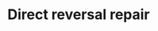 ---
annotations:
- id: PW:0000099
  parent: regulatory pathway
  type: Pathway Ontology
  value: DNA repair pathway
- id: PW:0000004
  parent: regulatory pathway
  type: Pathway Ontology
  value: regulatory pathway
authors:
- Khanspers
- Eweitz
citedin: ''
communities:
- CPTAC
- ONTOX
description: Direct reversal repair is a mechanism of repair where the damaged area
  or lesion is repaired directly by specialized proteins. It does not involve breakage
  of the phosphodiester backbone and doesn't require a reference template unlike the
  other single-strand repair mechanism.  Methylation of guanine bases is directly
  reversed by the protein methyl guanine methyl transferase (MGMT). This is an expensive
  process because each MGMT molecule can be used only once. Methylation of the bases
  cytosine and adenine  is repaired by ALKBH2 and ALKBH3.  This pathway is based on
  information from REPAIRtoire (https://repairtoire.genesilico.pl/Pathway/13/) and
  Wikipedia (https://en.wikipedia.org/wiki/DNA_repair).
last-edited: 2025-02-01
ndex: b5ffba53-8b72-11eb-9e72-0ac135e8bacf
organisms:
- Homo sapiens
redirect_from:
- /index.php/Pathway:WP4931
- /instance/WP4931
- /instance/WP4931_r136381
revision: r136381
schema-jsonld:
- '@context': https://schema.org/
  '@id': https://wikipathways.github.io/pathways/WP4931.html
  '@type': Dataset
  creator:
    '@type': Organization
    name: WikiPathways
  description: Direct reversal repair is a mechanism of repair where the damaged area
    or lesion is repaired directly by specialized proteins. It does not involve breakage
    of the phosphodiester backbone and doesn't require a reference template unlike
    the other single-strand repair mechanism.  Methylation of guanine bases is directly
    reversed by the protein methyl guanine methyl transferase (MGMT). This is an expensive
    process because each MGMT molecule can be used only once. Methylation of the bases
    cytosine and adenine  is repaired by ALKBH2 and ALKBH3.  This pathway is based
    on information from REPAIRtoire (https://repairtoire.genesilico.pl/Pathway/13/)
    and Wikipedia (https://en.wikipedia.org/wiki/DNA_repair).
  keywords:
  - ALKBH2
  - ALKBH3
  - MGMT
  license: CC0
  name: Direct reversal repair
seo: CreativeWork
title: Direct reversal repair
wpid: WP4931
---